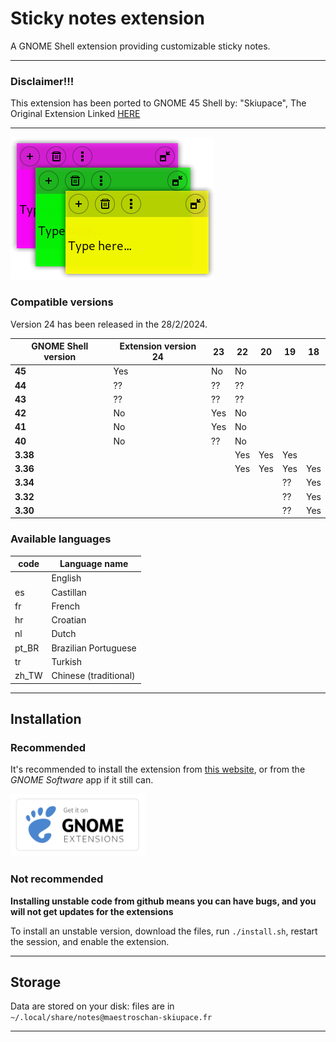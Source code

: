 # Sticky notes extension

A GNOME Shell extension providing customizable sticky notes.

----

### Disclaimer!!!
This extension has been ported to GNOME 45 Shell by: "Skiupace", The Original Extension Linked [HERE](https://github.com/maoschanz/notes-extension-gnome)

----

![](./notes@maestroschan-skiupace.fr/screenshots/about_picture.png)

### Compatible versions

Version 24 has been released in the 28/2/2024.

| GNOME Shell version | Extension version 24 | 23  | 22  | 20  | 19  | 18  |
|---------------------|----------------------|-----|-----|-----|-----|-----|
| **45**              | Yes                  | No  | No  |     |     |     |
| **44**              | ??                   | ??  | ??  |     |     |     |
| **43**              | ??                   | ??  | ??  |     |     |     |
| **42**              | No                   | Yes | No  |     |     |     |
| **41**              | No                   | Yes | No  |     |     |     |
| **40**              | No                   | ??  | No  |     |     |     |
| **3.38**            |                      |     | Yes | Yes | Yes |     |
| **3.36**            |                      |     | Yes | Yes | Yes | Yes |
| **3.34**            |                      |     |     |     | ??  | Yes |
| **3.32**            |                      |     |     |     | ??  | Yes |
| **3.30**            |                      |     |     |     | ??  | Yes |

### Available languages


| code  | Language name |
|-------|---------------|
|       | English       |
| es    | Castillan     |
| fr    | French        |
| hr    | Croatian      |
| nl    | Dutch         |
| pt_BR | Brazilian Portuguese |
| tr    | Turkish       |
| zh_TW | Chinese (traditional)

----

## Installation

### Recommended

It's recommended to install the extension from
[this website](https://extensions.gnome.org/extension/1357/notes/), or from
the _GNOME Software_ app if it still can.

[<img alt="" height="100" src="https://raw.githubusercontent.com/andyholmes/gnome-shell-extensions-badge/master/get-it-on-ego.svg?sanitize=true">](https://extensions.gnome.org/extension/1357/notes/)

### Not recommended

**Installing unstable code from github means you can have bugs, and you will not
get updates for the extensions**

To install an unstable version, download the files, run `./install.sh`, restart
the session, and enable the extension.

----

## Storage

Data are stored on your disk: files are in `~/.local/share/notes@maestroschan-skiupace.fr`

----

